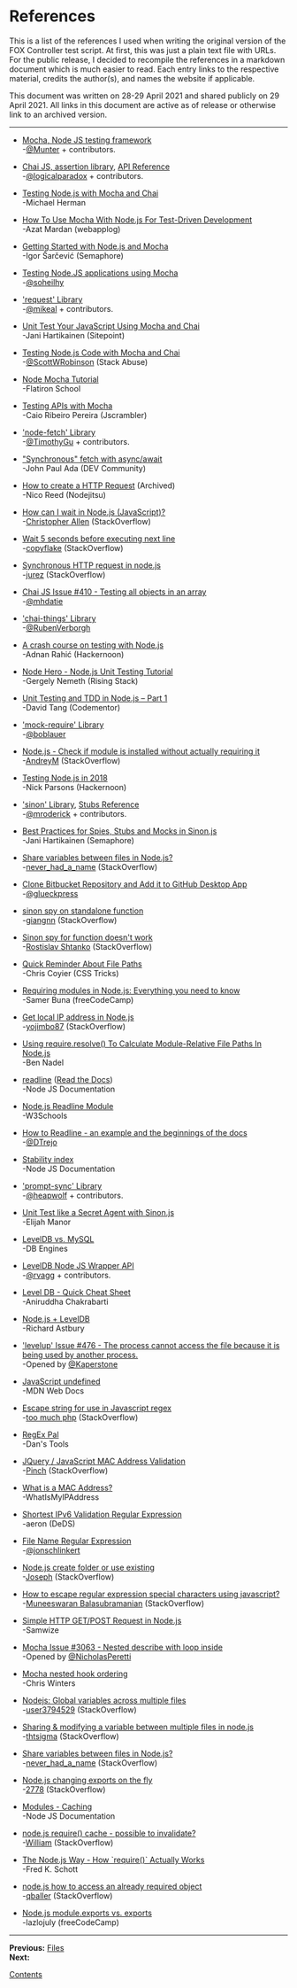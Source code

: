 # References

This is a list of the references I used when writing the original version of the FOX Controller test script. At first, this was just a plain text file with URLs. For the public release, I decided to recompile the references in a markdown document which is much easier to read. Each entry links to the respective material, credits the author(s), and names the website if applicable.

This document was written on 28-29 April 2021 and shared publicly on 29 April 2021. All links in this document are active as of release or otherwise link to an archived version.

---

* [Mocha, Node JS testing framework](https://mochajs.org)  
\-[@Munter](https://github.com/Munter) + contributors.

* [Chai JS, assertion library](http://www.chaijs.com/), [API Reference](https://www.chaijs.com/api/bdd/)  
\-[@logicalparadox](https://github.com/logicalparadox) + contributors.

* [Testing Node.js with Mocha and Chai](https://mherman.org/blog/testing-node-js-with-mocha-and-chai/)  
\-Michael Herman

* [How To Use Mocha With Node.js For Test-Driven Development](https://webapplog.com/tdd/)  
\-Azat Mardan (webapplog)

* [Getting Started with Node.js and Mocha](https://semaphoreci.com/community/tutorials/getting-started-with-node-js-and-mocha)  
\-Igor Šarčević (Semaphore)

* [Testing Node.JS applications using Mocha](https://gist.github.com/soheilhy/867f76feea7cab4f8a84)  
\-[@soheilhy](https://github.com/soheilhy)

* ['request' Library](https://www.npmjs.com/package/request)  
\-[@mikeal](https://github.com/mikeal) + contributors.

* [Unit Test Your JavaScript Using Mocha and Chai](https://www.sitepoint.com/unit-test-javascript-mocha-chai/)  
\-Jani Hartikainen (Sitepoint)

* [Testing Node.js Code with Mocha and Chai](https://stackabuse.com/testing-node-js-code-with-mocha-and-chai/)  
\-[@ScottWRobinson](https://twitter.com/ScottWRobinson) (Stack Abuse)

* [Node Mocha Tutorial](https://learn.co/lessons/node-mocha)  
\-Flatiron School

* [Testing APIs with Mocha](https://blog.jscrambler.com/testing-apis-mocha-2/)  
\-Caio Ribeiro Pereira (Jscrambler)

* ['node-fetch' Library](https://www.npmjs.com/package/node-fetch)  
\-[@TimothyGu](https://github.com/TimothyGu) + contributors.

* ["Synchronous" fetch with async/await](https://dev.to/johnpaulada/synchronous-fetch-with-asyncawait)  
\-John Paul Ada (DEV Community)

* [How to create a HTTP Request](https://web.archive.org/web/20171119105522/https://docs.nodejitsu.com/articles/HTTP/clients/how-to-create-a-HTTP-request/) (Archived)  
\-Nico Reed (Nodejitsu)

* [How can I wait in Node.js \(JavaScript\)?](https://stackoverflow.com/questions/14249506/how-can-i-wait-in-node-js-javascript-l-need-to-pause-for-a-period-of-time)  
\-[Christopher Allen](https://stackoverflow.com/users/1940587/christopher-allen) (StackOverflow)

* [Wait 5 seconds before executing next line](https://stackoverflow.com/questions/14226803/wait-5-seconds-before-executing-next-line)  
\-[copyflake](https://stackoverflow.com/users/824265/copyflake) (StackOverflow)

* [Synchronous HTTP request in node.js](https://stackoverflow.com/questions/46069284/synchronous-http-request-in-node-js)  
\-[jurez](https://stackoverflow.com/users/8338100/jurez) (StackOverflow)

* [Chai JS Issue #410 - Testing all objects in an array](https://github.com/chaijs/chai/issues/410)  
\-[@mhdatie](https://github.com/mhdatie)

* ['chai-things' Library](https://www.npmjs.com/package/chai-things)  
\-[@RubenVerborgh](https://github.com/RubenVerborgh)

* [A crash course on testing with Node.js](https://hackernoon.com/a-crash-course-on-testing-with-node-js-6c7428d3da02)  
\-Adnan Rahić (Hackernoon)

* [Node Hero - Node.js Unit Testing Tutorial](https://blog.risingstack.com/node-hero-node-js-unit-testing-tutorial/)  
\-Gergely Nemeth (Rising Stack)

* [Unit Testing and TDD in Node.js – Part 1](https://www.codementor.io/@davidtang/unit-testing-and-tdd-in-node-js-part-1-8t714s877)  
\-David Tang (Codementor)

* ['mock-require' Library](https://www.npmjs.com/package/mock-require)  
\-[@boblauer](https://github.com/boblauer)

* [Node.js - Check if module is installed without actually requiring it](https://stackoverflow.com/questions/15302618/node-js-check-if-module-is-installed-without-actually-requiring-it)  
\-[AndreyM](https://stackoverflow.com/users/289884/andreym) (StackOverflow)

* [Testing Node.js in 2018](https://hackernoon.com/testing-node-js-in-2018-10a04dd77391)  
\-Nick Parsons (Hackernoon)

* ['sinon' Library](https://www.npmjs.com/package/sinon), [Stubs Reference](https://sinonjs.org/releases/v2.3.0/stubs/)  
\-[@mroderick](https://github.com/mroderick) + contributors.

* [Best Practices for Spies, Stubs and Mocks in Sinon.js](https://semaphoreci.com/community/tutorials/best-practices-for-spies-stubs-and-mocks-in-sinon-js)  
\-Jani Hartikainen (Semaphore)

* [Share variables between files in Node.js?](https://stackoverflow.com/questions/3922994/share-variables-between-files-in-node-js)  
\-[never_had_a_name](https://stackoverflow.com/users/224922/never-had-a-name) (StackOverflow)

* [Clone Bitbucket Repository and Add it to GitHub Desktop App](https://gist.github.com/glueckpress/c53f3a07779ce7f67fe2)  
\-[@glueckpress](https://github.com/glueckpress)

* [sinon spy on standalone function](https://stackoverflow.com/questions/32321149/sinon-spy-on-standalone-function)  
\-[giangnn](https://stackoverflow.com/users/1111227/giangnn) (StackOverflow)

* [Sinon spy for function doesn't work](https://stackoverflow.com/questions/38162229/sinon-spy-for-function-doesnt-work)  
\-[Rostislav Shtanko](https://stackoverflow.com/users/2417883/rostislav-shtanko) (StackOverflow)

* [Quick Reminder About File Paths](https://css-tricks.com/quick-reminder-about-file-paths/)  
\-Chris Coyier (CSS Tricks)

* [Requiring modules in Node.js: Everything you need to know](https://www.freecodecamp.org/news/requiring-modules-in-node-js-everything-you-need-to-know-e7fbd119be8/)  
\-Samer Buna (freeCodeCamp)

* [Get local IP address in Node.js](https://stackoverflow.com/questions/3653065/get-local-ip-address-in-node-js)  
\-[yojimbo87](https://stackoverflow.com/users/217288/yojimbo87) (StackOverflow)

* [Using require.resolve\(\) To Calculate Module-Relative File Paths In Node.js](https://www.bennadel.com/blog/3243-using-require-resolve-to-calculate-module-relative-file-paths-in-node-js.htm)  
\-Ben Nadel

* [readline](https://nodejs.org/api/readline.html) \([Read the Docs](https://node.readthedocs.io/en/latest/api/readline/)\)  
\-Node JS Documentation

* [Node.js Readline Module](https://www.w3schools.com/nodejs/ref_readline.asp)  
\-W3Schools

* [How to Readline - an example and the beginnings of the docs](https://gist.github.com/DTrejo/901104)  
\-[@DTrejo](https://github.com/DTrejo)

* [Stability index](https://nodejs.org/api/documentation.html#documentation_stability_index)  
\-Node JS Documentation

* ['prompt-sync' Library](https://github.com/heapwolf/prompt-sync)  
\-[@heapwolf](https://github.com/heapwolf) + contributors.

* [Unit Test like a Secret Agent with Sinon.js](https://elijahmanor.com/blog/unit-test-like-a-secret-agent-with-sinon-js)  
\-Elijah Manor

* [LevelDB vs. MySQL](https://db-engines.com/en/system/LevelDB%3BMySQL)  
\-DB Engines

* [LevelDB Node JS Wrapper API](https://github.com/Level/level#api)  
\-[@rvagg](https://github.com/rvagg) + contributors.

* [Level DB - Quick Cheat Sheet ](https://www.slideshare.net/aniruddha.chakrabarti/level-db-quick-cheat-sheet)  
\-Aniruddha Chakrabarti

* [Node.js + LevelDB](https://coderead.wordpress.com/2013/04/04/node-js-leveldb/)  
\-Richard Astbury

* ['levelup' Issue #476 - The process cannot access the file because it is being used by another process.](https://github.com/Level/levelup/issues/476)  
\-Opened by [@Kaperstone](https://github.com/Kaperstone)

* [JavaScript undefined](https://developer.mozilla.org/en-US/docs/Web/JavaScript/Reference/Global_Objects/undefined)  
\-MDN Web Docs

* [Escape string for use in Javascript regex](https://stackoverflow.com/questions/3446170/escape-string-for-use-in-javascript-regex)  
\-[too much php](https://stackoverflow.com/users/28835/too-much-php) (StackOverflow)

* [RegEx Pal](https://www.regexpal.com/)  
\-Dan's Tools

* [JQuery / JavaScript MAC Address Validation](https://stackoverflow.com/questions/12010552/jquery-javascript-mac-address-validation)  
\-[Pinch](https://stackoverflow.com/users/1513082/pinch) (StackOverflow)

* [What is a MAC Address?](https://whatismyipaddress.com/mac-address)  
\-WhatIsMyIPAddress

* [Shortest IPv6 Validation Regular Expression](https://home.deds.nl/~aeron/regex/)  
\-aeron (DeDS)

* [File Name Regular Expression](https://github.com/regexhq/filename-regex/blob/master/index.js)  
\-[@jonschlinkert](https://github.com/jonschlinkert)

* [Node.js create folder or use existing](https://stackoverflow.com/questions/13696148/node-js-create-folder-or-use-existing)  
\-[Joseph](https://stackoverflow.com/users/575527/joseph) (StackOverflow)

* [How to escape regular expression special characters using javascript?](https://stackoverflow.com/questions/3115150/how-to-escape-regular-expression-special-characters-using-javascript)  
\-[Muneeswaran Balasubramanian](https://stackoverflow.com/users/349584/muneeswaran-balasubramanian) (StackOverflow)

* [Simple HTTP GET/POST Request in Node.js](https://samwize.com/2013/08/31/simple-http-get-slash-post-request-in-node-dot-js/)  
\-Samwize

* [Mocha Issue #3063 - Nested describe with loop inside](https://github.com/mochajs/mocha/issues/3063)  
\-Opened by [@NicholasPeretti](https://github.com/NicholasPeretti)

* [Mocha nested hook ordering](https://cwinters.com/2014/09/26/mocha-nested-hook-ordering.html)  
\-Chris Winters

* [Nodejs: Global variables across multiple files](https://stackoverflow.com/questions/25015441/nodejs-global-variables-across-multiple-files)  
\-[user3794529](https://stackoverflow.com/users/3794529/user3794529) (StackOverflow)

* [Sharing & modifying a variable between multiple files in node.js](https://stackoverflow.com/questions/17120117/sharing-modifying-a-variable-between-multiple-files-node-js)  
\-[thtsigma](https://stackoverflow.com/users/1349025/thtsigma) (StackOverflow)

* [Share variables between files in Node.js?](https://stackoverflow.com/questions/3922994/share-variables-between-files-in-node-js)  
\-[never_had_a_name](https://stackoverflow.com/users/224922/never-had-a-name) (StackOverflow)

* [Node.js changing exports on the fly](https://stackoverflow.com/questions/24579298/node-js-changing-exports-on-the-fly)  
\-[2778](https://stackoverflow.com/users/997739/2778) (StackOverflow)

* [Modules - Caching](https://nodejs.org/api/modules.html#modules_caching)  
\-Node JS Documentation

* [node.js require\(\) cache - possible to invalidate?](https://stackoverflow.com/questions/9210542/node-js-require-cache-possible-to-invalidate)  
\-[William](https://stackoverflow.com/users/120820/william) (StackOverflow)

* [The Node.js Way - How \`require\(\)\` Actually Works](https://fredkschott.com/post/2014/06/require-and-the-module-system/)  
\-Fred K. Schott

* [node.js how to access an already required object](https://stackoverflow.com/questions/12013106/node-js-how-to-access-an-already-required-object)  
\-[qballer](https://stackoverflow.com/users/780027/qballer) (StackOverflow)

* [Node.js module.exports vs. exports](https://www.freecodecamp.org/news/node-js-module-exports-vs-exports-ec7e254d63ac/)  
\-lazlojuly (freeCodeCamp)

---

**Previous:** [Files](./files.md)  
**Next:**

[Contents](./readme.md)
